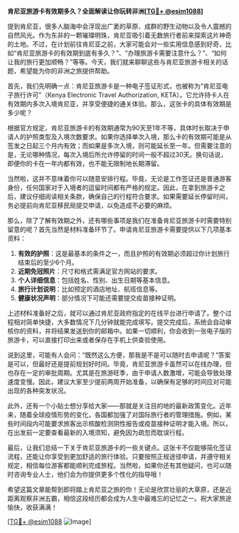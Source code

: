 **肯尼亚旅游卡有效期多久？全面解读让你玩转非洲[[TG💪+ @esim1088](https://t.me/s/esim1088)]**

提到肯尼亚，很多人脑海中会浮现出广袤的草原、成群的野生动物以及令人震撼的自然风光。作为东非的一颗璀璨明珠，肯尼亚吸引着无数旅行者前来探索这片神奇的土地。不过，在计划前往肯尼亚之前，大家可能会对一些实用信息感到好奇，比如“肯尼亚旅游卡的有效期到底有多久？”、“办理旅游卡需要注意什么？”、“如何让我的旅行更加顺畅？”等等。今天，我们就来聊聊这些与肯尼亚旅游卡相关的话题，希望能为你的非洲之旅提供帮助。

首先，我们先明确一点：肯尼亚旅游卡是一种电子签证形式，也被称为“肯尼亚电子旅行许可”（Kenya Electronic Travel Authorization, KETA）。它允许持卡人在有效期内多次入境肯尼亚，并享受便捷的通关体验。那么，这张卡的具体有效期是多少呢？

根据官方规定，肯尼亚旅游卡的有效期通常为90天至1年不等，具体时长取决于申请人的护照类型及入境次数要求。如果你选择单次入境，那么卡的有效期可能是从签发之日起三个月内有效；而如果是多次入境，则可能延长至一年。但需要注意的是，无论哪种情况，每次入境后所允许停留的时间一般不超过30天。换句话说，即便你的卡在一年内都有效，也不能无限制地长期滞留。

当然啦，这并不意味着你可以随意安排行程。毕竟，无论是工作签证还是普通游客身份，任何国家对于入境者的逗留时间都有严格的规定。因此，在拿到旅游卡之后，建议仔细阅读相关条款，确保自己的行程符合要求。如果需要延长停留时间，务必提前向肯尼亚移民局提交申请，以免造成不必要的麻烦。

那么，除了了解有效期之外，还有哪些事项是我们在准备肯尼亚旅游卡时需要特别留意的呢？首先当然是材料准备环节了。申请肯尼亚旅游卡需要提供以下几项基本资料：

1. **有效的护照**：这是最基本的条件之一，而且护照的有效期必须超过你计划旅行结束后的至少6个月。
2. **近期免冠照片**：尺寸和格式需满足官方网站的要求。
3. **个人详细信息**：包括姓名、性别、出生日期等基本信息。
4. **旅行计划说明**：比如预定的酒店地址、航班信息等。
5. **健康状况声明**：部分情况下可能还需要提交疫苗接种证明。

上述材料准备好之后，就可以通过肯尼亚政府指定的在线平台进行申请了。整个过程相对简单快捷，大多数情况下几分钟就能完成填写。提交完成后，系统会自动审核你的资料，并将结果发送到你的邮箱中。如果一切顺利，你会收到一张电子版的旅游卡，可以直接打印出来或者保存在手机上供查验使用。

说到这里，可能有人会问：“既然这么方便，那我是不是可以随时去申请呢？”答案是可以，但最好还是提前规划好时间。毕竟，肯尼亚旅游卡虽然可以在线办理，但也存在一定的审批周期。尤其是在旅游旺季，由于申请人数激增，可能会导致处理速度变慢。因此，建议大家至少提前两周开始准备，以确保有足够的时间应对可能出现的各种突发状况。

此外，还有一个小贴士想分享给大家——那就是关注目的地的最新政策变化。近年来，随着全球疫情形势的变化，各国都加强了对国际旅行者的管理措施。例如，某些时间段内可能要求旅客出示核酸检测阴性报告或疫苗接种证明才能入境。所以，在出发前一定要查看最新的入境须知，避免因为疏忽而耽误行程。

最后，让我们总结一下关于肯尼亚旅游卡的一些关键点。这张卡不仅能够简化签证流程，还能让你享受到更加舒适的旅行体验。只要按照正规途径申请，并遵守相关规定，相信每位游客都能顺利完成旅程。当然啦，如果你还有其他疑问，也可以随时咨询专业人士，他们会为你提供更多个性化的指导哦！

希望这篇文章能帮到即将踏上肯尼亚之旅的你！无论是欣赏壮丽的大草原，还是近距离观察非洲五霸，相信这段经历都会成为人生中最难忘的记忆之一。祝大家旅途愉快，收获满满！

[[TG💪+ @esim1088](https://t.me/s/esim1088) ![Image](https://i.postimg.cc/4NQfJmqS/Snipaste-2025-05-13-00-14-12.png)]